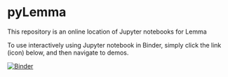 # pyLemma

This repository is an online location of Jupyter notebooks for Lemma 

To use interactively using Jupyter notebook in Binder, simply click the link (icon) below, and then navigate to demos. 

[![Binder](https://mybinder.org/badge_logo.svg)](https://mybinder.org/v2/gh/LemmaSoftware/pyLemma/master)
